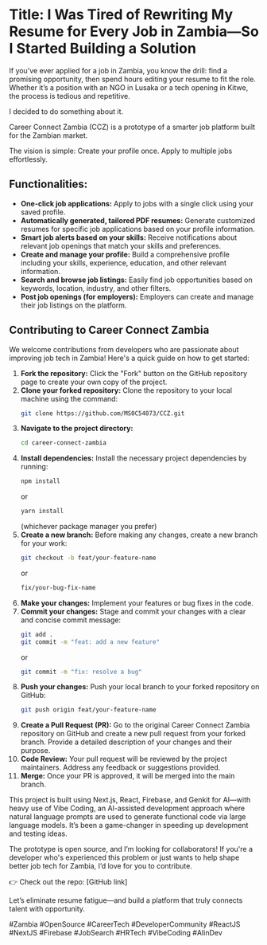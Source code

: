 # Title: I Was Tired of Rewriting My Resume for Every Job in Zambia—So I Started Building a Solution

If you’ve ever applied for a job in Zambia, you know the drill: find a promising opportunity, then spend hours editing your resume to fit the role. Whether it’s a position with an NGO in Lusaka or a tech opening in Kitwe, the process is tedious and repetitive.

I decided to do something about it.

Career Connect Zambia (CCZ) is a prototype of a smarter job platform built for the Zambian market.

The vision is simple:
Create your profile once. Apply to multiple jobs effortlessly.

## Functionalities:

*   **One-click job applications:** Apply to jobs with a single click using your saved profile.
*   **Automatically generated, tailored PDF resumes:** Generate customized resumes for specific job applications based on your profile information.
*   **Smart job alerts based on your skills:** Receive notifications about relevant job openings that match your skills and preferences.
*   **Create and manage your profile:** Build a comprehensive profile including your skills, experience, education, and other relevant information.
*   **Search and browse job listings:** Easily find job opportunities based on keywords, location, industry, and other filters.
*   **Post job openings (for employers):** Employers can create and manage their job listings on the platform.


## Contributing to Career Connect Zambia

We welcome contributions from developers who are passionate about improving job tech in Zambia! Here's a quick guide on how to get started:

1.  **Fork the repository:** Click the "Fork" button on the GitHub repository page to create your own copy of the project.
2.  **Clone your forked repository:** Clone the repository to your local machine using the command:
    ```bash
    git clone https://github.com/MS0C54073/CCZ.git
    ```
3.  **Navigate to the project directory:**
    ```bash
    cd career-connect-zambia
    ```
4.  **Install dependencies:** Install the necessary project dependencies by running:
    ```bash
    npm install
    ```
    or
    ```bash
    yarn install
    ```
    (whichever package manager you prefer)
5.  **Create a new branch:** Before making any changes, create a new branch for your work:
    ```bash
    git checkout -b feat/your-feature-name
    ```
    or
    ```bash
    fix/your-bug-fix-name
    ```
6.  **Make your changes:** Implement your features or bug fixes in the code.
7.  **Commit your changes:** Stage and commit your changes with a clear and concise commit message:
    ```bash
    git add .
    git commit -m "feat: add a new feature"
    ```
    or
    ```bash
    git commit -m "fix: resolve a bug"
    ```
8.  **Push your changes:** Push your local branch to your forked repository on GitHub:
    ```bash
    git push origin feat/your-feature-name
    ```
9.  **Create a Pull Request (PR):** Go to the original Career Connect Zambia repository on GitHub and create a new pull request from your forked branch. Provide a detailed description of your changes and their purpose.
10. **Code Review:** Your pull request will be reviewed by the project maintainers. Address any feedback or suggestions provided.
11. **Merge:** Once your PR is approved, it will be merged into the main branch.


This project is built using Next.js, React, Firebase, and Genkit for AI—with heavy use of Vibe Coding, an AI-assisted development approach where natural language prompts are used to generate functional code via large language models. It’s been a game-changer in speeding up development and testing ideas.

The prototype is open source, and I’m looking for collaborators!
If you're a developer who's experienced this problem or just wants to help shape better job tech for Zambia, I’d love for you to contribute.

👉 Check out the repo: [GitHub link]

Let’s eliminate resume fatigue—and build a platform that truly connects talent with opportunity.

#Zambia #OpenSource #CareerTech #DeveloperCommunity #ReactJS #NextJS #Firebase #JobSearch #HRTech #VibeCoding #AIinDev